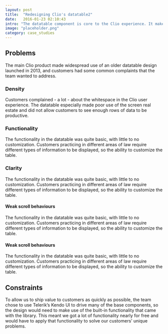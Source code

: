 ```yaml
---
layout: post
title:  "Redesigning Clio's datatable2"
date:   2016-01-23 02:10:43
intro: "The datatable component is core to the Clio experience. It makes up many of the primary views inside of the application, and we wanted to turn component into a powerful tool that our customers could use to extract the data they wanted, in the way they wanted."
image: "placeholder.png"
category: case_studies
---
```


<section>
  <h2>Problems</h2>
  <p>The main Clio product made widespread use of an older datatable design launched in 2013, and customers had some common complaints that the team wanted to address.</p>

  <h3>Density</h3>
  <p>Customers complained - a lot - about the whitespace in the Clio user experience.  The datatable especially made poor use of the screen real estate and did not allow customers to see enough rows of data to be productive.</p>

  <h3>Functionality</h3>
  <p>The functionality in the datatable was quite basic, with little to no customization.  Customers practicing in different areas of law require different types of information to be displayed, so the ability to customize the table.</p>

  <h3>Clarity</h3>
  <p>The functionality in the datatable was quite basic, with little to no customization.  Customers practicing in different areas of law require different types of information to be displayed, so the ability to customize the table.</p>
  <h4>Weak scroll behaviours</h4>
  <p>The functionality in the datatable was quite basic, with little to no customization.  Customers practicing in different areas of law require different types of information to be displayed, so the ability to customize the table.</p>
  <h4>Weak scroll behaviours</h4>
  <p>The functionality in the datatable was quite basic, with little to no customization.  Customers practicing in different areas of law require different types of information to be displayed, so the ability to customize the table.</p>

</section>

<section>
  <h2>Constraints</h2>
  <p>To allow us to ship value to customers as quickly as possible, the team chose to use Telerik’s Kendo UI to drive many of the base components, so the design would need to make use of the built-in functionality that came with the library. This meant we got a lot of functionality nearly for free and would have to apply that functionality to solve our customers’ unique problems.</p>
</section>
